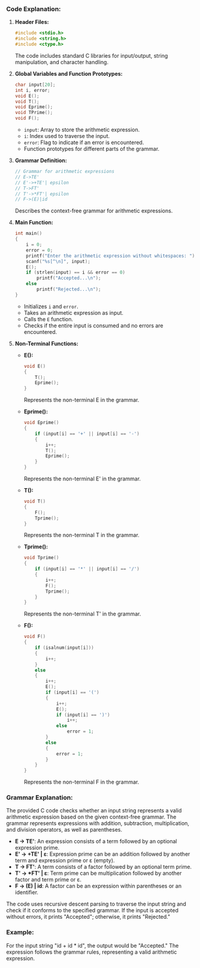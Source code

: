 ### Code Explanation:

1. **Header Files:**

   ```c
   #include <stdio.h>
   #include <string.h>
   #include <ctype.h>
   ```

   The code includes standard C libraries for input/output, string manipulation, and character handling.

2. **Global Variables and Function Prototypes:**

   ```c
   char input[20];
   int i, error;
   void E();
   void T();
   void Eprime();
   void TPrime();
   void F();
   ```

   - `input`: Array to store the arithmetic expression.
   - `i`: Index used to traverse the input.
   - `error`: Flag to indicate if an error is encountered.
   - Function prototypes for different parts of the grammar.

3. **Grammar Definition:**

   ```c
   // Grammar for arithmetic expressions
   // E->TE'
   // E'->+TE'| epsilon
   // T->FT'
   // T'->*FT'| epsilon
   // F->(E)|id
   ```

   Describes the context-free grammar for arithmetic expressions.

4. **Main Function:**

   ```c
   int main()
   {
       i = 0;
       error = 0;
       printf("Enter the arithmetic expression without whitespaces: ");
       scanf("%s[^\n]", input);
       E();
       if (strlen(input) == i && error == 0)
           printf("Accepted...\n");
       else
           printf("Rejected...\n");
   }
   ```

   - Initializes `i` and `error`.
   - Takes an arithmetic expression as input.
   - Calls the `E` function.
   - Checks if the entire input is consumed and no errors are encountered.

5. **Non-Terminal Functions:**

   - **E():**

     ```c
     void E()
     {
         T();
         Eprime();
     }
     ```

     Represents the non-terminal E in the grammar.

   - **Eprime():**

     ```c
     void Eprime()
     {
         if (input[i] == '+' || input[i] == '-')
         {
             i++;
             T();
             Eprime();
         }
     }
     ```

     Represents the non-terminal E' in the grammar.

   - **T():**

     ```c
     void T()
     {
         F();
         Tprime();
     }
     ```

     Represents the non-terminal T in the grammar.

   - **Tprime():**

     ```c
     void Tprime()
     {
         if (input[i] == '*' || input[i] == '/')
         {
             i++;
             F();
             Tprime();
         }
     }
     ```

     Represents the non-terminal T' in the grammar.

   - **F():**
     ```c
     void F()
     {
         if (isalnum(input[i]))
         {
             i++;
         }
         else
         {
             i++;
             E();
             if (input[i] == '(')
             {
                 i++;
                 E();
                 if (input[i] == ')')
                     i++;
                 else
                     error = 1;
             }
             else
             {
                 error = 1;
             }
         }
     }
     ```
     Represents the non-terminal F in the grammar.

### Grammar Explanation:

The provided C code checks whether an input string represents a valid arithmetic expression based on the given context-free grammar. The grammar represents expressions with addition, subtraction, multiplication, and division operators, as well as parentheses.

- **E -> TE'**: An expression consists of a term followed by an optional expression prime.
- **E' -> +TE' | ε**: Expression prime can be an addition followed by another term and expression prime or ε (empty).
- **T -> FT'**: A term consists of a factor followed by an optional term prime.
- **T' -> \*FT' | ε**: Term prime can be multiplication followed by another factor and term prime or ε.
- **F -> (E) | id**: A factor can be an expression within parentheses or an identifier.

The code uses recursive descent parsing to traverse the input string and check if it conforms to the specified grammar. If the input is accepted without errors, it prints "Accepted"; otherwise, it prints "Rejected."

### Example:

For the input string "id + id \* id", the output would be "Accepted." The expression follows the grammar rules, representing a valid arithmetic expression.
